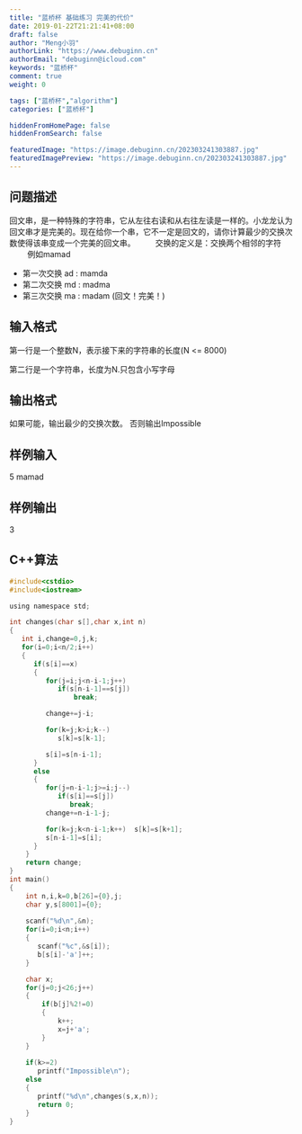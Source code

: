 ```yaml
---
title: "蓝桥杯 基础练习 完美的代价"
date: 2019-01-22T21:21:41+08:00
draft: false
author: "Meng小羽"
authorLink: "https://www.debuginn.cn"
authorEmail: "debuginn@icloud.com"
keywords: "蓝桥杯"
comment: true
weight: 0

tags: ["蓝桥杯","algorithm"]
categories: ["蓝桥杯"]

hiddenFromHomePage: false
hiddenFromSearch: false

featuredImage: "https://image.debuginn.cn/202303241303887.jpg"
featuredImagePreview: "https://image.debuginn.cn/202303241303887.jpg"
---
```


## 问题描述　　

回文串，是一种特殊的字符串，它从左往右读和从右往左读是一样的。小龙龙认为回文串才是完美的。现在给你一个串，它不一定是回文的，请你计算最少的交换次数使得该串变成一个完美的回文串。
　　
交换的定义是：交换两个相邻的字符
　　
例如mamad
　　
- 第一次交换 ad : mamda 
- 第二次交换 md : madma 
- 第三次交换 ma : madam (回文！完美！)

## 输入格式　　

第一行是一个整数N，表示接下来的字符串的长度(N <= 8000)

第二行是一个字符串，长度为N.只包含小写字母

## 输出格式　　

如果可能，输出最少的交换次数。 否则输出Impossible

## 样例输入

5
mamad

## 样例输出

3

## C++算法

```c
#include<cstdio> 
#include<iostream> 

using namespace std; 

int changes(char s[],char x,int n) 
{ 
   int i,change=0,j,k; 
   for(i=0;i<n/2;i++) 
   { 
      if(s[i]==x) 
      { 
         for(j=i;j<n-i-1;j++) 
            if(s[n-i-1]==s[j]) 
                break; 

         change+=j-i; 

         for(k=j;k>i;k--) 
            s[k]=s[k-1]; 

         s[i]=s[n-i-1]; 
      } 
      else 
      { 
         for(j=n-i-1;j>=i;j--) 
            if(s[i]==s[j]) 
               break; 
         change+=n-i-1-j; 

         for(k=j;k<n-i-1;k++)  s[k]=s[k+1]; 
         s[n-i-1]=s[i]; 
      } 
    } 
    return change; 
} 
int main() 
{ 
    int n,i,k=0,b[26]={0},j; 
    char y,s[8001]={0}; 
     
    scanf("%d\n",&n); 
    for(i=0;i<n;i++) 
    { 
       scanf("%c",&s[i]); 
       b[s[i]-'a']++; 
    } 

    char x; 
    for(j=0;j<26;j++) 
    { 
        if(b[j]%2!=0) 
        { 
            k++; 
            x=j+'a'; 
        } 
    } 
     
    if(k>=2) 
       printf("Impossible\n"); 
    else 
    { 
       printf("%d\n",changes(s,x,n)); 
       return 0; 
    } 
}
```